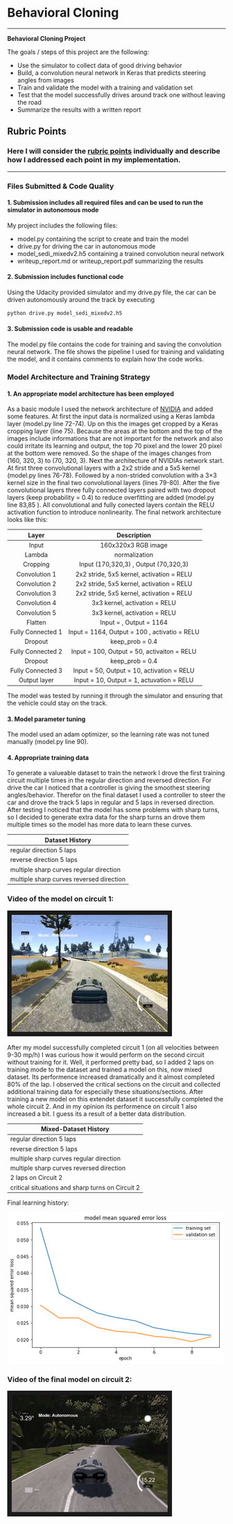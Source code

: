 # **Behavioral Cloning** 



---

**Behavioral Cloning Project**

The goals / steps of this project are the following:
* Use the simulator to collect data of good driving behavior
* Build, a convolution neural network in Keras that predicts steering angles from images
* Train and validate the model with a training and validation set
* Test that the model successfully drives around track one without leaving the road
* Summarize the results with a written report


[//]: # (Image References)

[image1]: ./Images/nvidia.png "nvidia"
[image2]: ./Images/mixedv2.png "model_sedi_mixedv2"
[image3]: ./Images/circuit1.png "circuit1"
[image4]: ./Images/Circuit2.png "circuit2"
[image5]: ./Images/placeholder_small.png "Recovery Image"
[image6]: ./Images/placeholder_small.png "Normal Image"
[image7]: ./Images/placeholder_small.png "Flipped Image"

## Rubric Points
### Here I will consider the [rubric points](https://review.udacity.com/#!/rubrics/432/view) individually and describe how I addressed each point in my implementation.  

---
### Files Submitted & Code Quality

#### 1. Submission includes all required files and can be used to run the simulator in autonomous mode

My project includes the following files:
* model.py containing the script to create and train the model
* drive.py for driving the car in autonomous mode
* model_sedi_mixedv2.h5 containing a trained convolution neural network 
* writeup_report.md or writeup_report.pdf summarizing the results

#### 2. Submission includes functional code
Using the Udacity provided simulator and my drive.py file, the car can be driven autonomously around the track by executing 
```sh
python drive.py model_sedi_mixedv2.h5
```

#### 3. Submission code is usable and readable

The model.py file contains the code for training and saving the convolution neural network. The file shows the pipeline I used for training and validating the model, and it contains comments to explain how the code works.

### Model Architecture and Training Strategy

#### 1. An appropriate model architecture has been employed

As a basic module I used the network architecture of [NVIDIA](https://devblogs.nvidia.com/parallelforall/deep-learning-self-driving-cars/) and added some features. At first the input data is normalized using a Keras lambda layer (model.py line 72-74). Up on this the images get cropped by a Keras cropping layer (line 75). Because the areas at the bottom and the top of the images include informations that are not important for the network and also could irritate its learning and output, the top 70 pixel and the lower 20 pixel at the bottom were removed. So the shape of the images changes from (160, 320, 3) to (70, 320, 3). Next the architecture of NVIDIAs network start. At first three convolutional layers with a 2x2 stride and a 5x5 kernel (model.py lines 76-78). Followed by a non-strided convolution with a 3×3 kernel size in the final two convolutional layers (lines 79-80).
After the five convolutional layers three fully connected layers paired with two dropout layers (keep probability = 0.4) to reduce overfitting are added (model.py line 83,85 ). All convolutional and fully conected layers contain the RELU activation function to introduce nonlinearity. The final network architecture looks like this:


| Layer         		|     Description	        					    | 
| :---------------------: | :---------------------------------------------: | 
| Input         		| 160x320x3 RGB image   						    | 
| Lambda         		| normalization          					 	    | 
| Cropping         		| Input (170,320,3) , Output (70,320,3)			    | 
| Convolution 1     	| 2x2 stride, 5x5 kernel, activation = RELU    	    |
| Convolution 2			| 2x2 stride, 5x5 kernel, activation = RELU		    |
| Convolution 3	      	| 2x2 stride, 5x5 kernel, activation = RELU  	    |
| Convolution 4 	    | 3x3 kernel, activation = RELU                 	|
| Convolution 5    		| 3x3 kernel, activation = RELU		     		   	|
| Flatten    			| Input = , Output = 1164	                        |
| Fully Connected 1		| Input = 1164, Output = 100 , activatio = RELU 	|
| Dropout        		| keep_prob = 0.4						            |
| Fully Connected 2 		| Input = 100, Output = 50, activaiton = RELU	|
| Dropout        		| keep_prob = 0.4                   				|
| Fully Connected 3		| Input = 50, Output = 10, activation = RELU		|
| Output layer      		| Input = 10, Output = 1, actuvation = RELU	    |




The model was tested by running it through the simulator and ensuring that the vehicle could stay on the track.

#### 3. Model parameter tuning

The model used an adam optimizer, so the learning rate was not tuned manually (model.py line 90).

#### 4. Appropriate training data

To generate a valueable dataset to train the network I drove the first training circuit multiple times in the regular direction and reversed direction. For drive the car I noticed that a controller is giving the smoothest steering angles/behavior. Therefor on the final dataset I used a controller to steer the car and drove the track 5 laps in regular and 5 laps in reversed direction. After testing I noticed that the model has some problems with sharp turns, so I decided to generate extra data for the sharp turns an drove them multiple times so the model has more data to learn these curves. 

| Dataset History |
| ---   |
| regular direction   5 laps               |
| reverse direction   5 laps               |
| multiple sharp curves regular direction  |
| multiple sharp curves reversed direction |

### Video of the model on circuit 1:

<a href="https://www.youtube.com/watch?v=pIqWvn6jHCo
" target="_blank"><img src="Images/circuit1.png"
alt="Model after training on the dataset  (x4 speed)" width="360" height="270" border="10" /></a>

After my model successfully completed circuit 1 (on all velocities between 9-30 mp/h) I was curious how it would perform on the second circuit without training for it.
Well, it performed pretty bad, so I added 2 laps on training mode to the dataset and trained a model on this, now mixed dataset. 
Its performence increased dramatically and it almost completed 80% of the lap. I observed the critical sections on the circuit and collected additional training data for especially these situations/sections. After training a new model on this extendet dataset it successfully completed the whole circuit 2. And in my opinion its performence on circuit 1 also increased a bit. I guess its a result of a better data distribution.

| Mixed-Dataset History |
| ---   |
| regular direction   5 laps               |
| reverse direction   5 laps               |
| multiple sharp curves regular direction  |
| multiple sharp curves reversed direction |
| 2 laps on Circuit 2  |
| critical situations and sharp turns on Circuit 2 |

Final learning history: 

![alt text][image2]

### Video of the final model on circuit 2:

<a href="https://www.youtube.com/watch?v=pzMp2ard7_I
" target="_blank"><img src="Images/Circuit2.png" 
alt="Model after training on the dataset   (x2 speed)" width="360" height="270" border="10" /></a>

